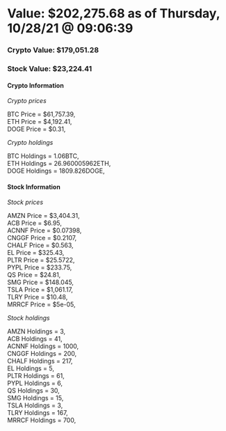 # Value: $202,275.68 as of Thursday, 10/28/21 @ 09:06:39 

### Crypto Value: $179,051.28

### Stock Value: $23,224.41

#### Crypto Information 
*Crypto prices* 

BTC Price = $61,757.39,  
ETH Price = $4,192.41,  
DOGE Price = $0.31,  


*Crypto holdings* 

BTC Holdings = 1.06BTC,  
ETH Holdings = 26.960005962ETH,  
DOGE Holdings = 1809.826DOGE,  


#### Stock Information 

*Stock prices* 

AMZN Price = $3,404.31,  
ACB Price = $6.95,  
ACNNF Price = $0.07398,  
CNGGF Price = $0.2107,  
CHALF Price = $0.563,  
EL Price = $325.43,  
PLTR Price = $25.5722,  
PYPL Price = $233.75,  
QS Price = $24.81,  
SMG Price = $148.045,  
TSLA Price = $1,061.17,  
TLRY Price = $10.48,  
MRRCF Price = $5e-05,  


*Stock holdings* 

AMZN Holdings = 3,  
ACB Holdings = 41,  
ACNNF Holdings = 1000,  
CNGGF Holdings = 200,  
CHALF Holdings = 217,  
EL Holdings = 5,  
PLTR Holdings = 61,  
PYPL Holdings = 6,  
QS Holdings = 30,  
SMG Holdings = 15,  
TSLA Holdings = 3,  
TLRY Holdings = 167,  
MRRCF Holdings = 700,  


